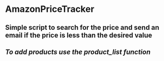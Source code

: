 # **AmazonPriceTracker**

## Simple script to search for the price and send an email if the price is less than the desired value

## *To add products use the product_list function*